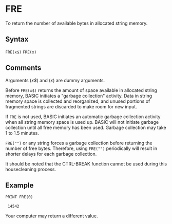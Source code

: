 # FRE

To return the number of available bytes in allocated string memory.

## Syntax

`FRE(x$)`
`FRE(x)`

## Comments

Arguments (*x$*) and (*x*) are dummy arguments.

Before `FRE(x$)` returns the amount of space available in allocated string memory, BASIC initiates a "garbage collection" activity. Data in string memory space is collected and reorganized, and unused portions of fragmented strings are discarded to make room for new input.

If `FRE` is not used, BASIC initiates an automatic garbage collection activity when all string memory space is used up. BASIC will not initiate garbage collection until all free memory has been used. Garbage collection may take 1 to 1.5 minutes.

`FRE("")` or any string forces a garbage collection before returning the number of free bytes. Therefore, using `FRE("")` periodically will result in shorter delays for each garbage collection.

It should be noted that the CTRL-BREAK function cannot be used during this housecleaning process.

## Example

```vb
PRINT FRE(0)
```

```text
 14542
```

Your computer may return a different value.
